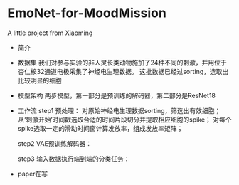 # EmoNet-for-MoodMission
A little project from Xiaoming
- 简介
  
- 数据集
  我们对参与实验的非人灵长类动物施加了24种不同的刺激，并用位于杏仁核32通道电极采集了神经电生理数据。
  这批数据已经过sorting，选取出比较明显的细胞

- 模型架构
  两步模型，第一部分是预训练的解码器，第二部分是ResNet18

- 工作流
  step1 预处理：
  对原始神经电生理数据sorting，筛选出有效细胞；
  从‘刺激开始’时间戳选取合适的时间片段切分并提取相应细胞的spike；
  对每个spike选取一定的滑动时间窗计算发放率，组成发放率矩阵；
  
  step2 VAE预训练解码器：
  
  step3 输入数据执行端到端的分类任务：
  
- paper在写
